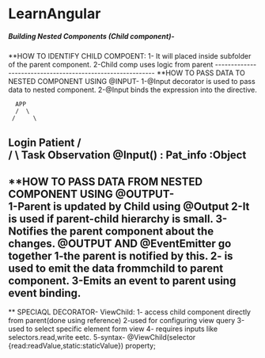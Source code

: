 # LearnAngular

<H5>Building Nested Components (Child component)-</H5>
**HOW TO IDENTIFY CHILD COMPOENT:
1- It will placed inside subfolder of the parent component.
2-Child comp uses logic from parent
-----------------------------------------------------------
**HOW TO PASS DATA TO NESTED COMPONENT USING @INPUT-
1-@Input decorator is used to pass data to nested component.
2-@Input binds the expression into the directive.

      APP
      /  \
     /     \
 Login   Patient
          /  \
         /    \ 
      Task    Observation @Input() : Pat_info :Object
-------------------------------------------------------------      
**HOW TO PASS DATA FROM NESTED COMPONENT USING @OUTPUT-    
1-Parent is updated by Child using @Output
2-It is used if parent-child hierarchy is small.
3- Notifies the parent component about the changes.
@OUTPUT AND @EventEmitter go together
1-the parent is notified by this.
2- is used to emit the data frommchild to parent component.
3-Emits an event to parent using event binding.
------------------------------------------------------------
** SPECIAQL DECORATOR- ViewChild:
1- access child component directly from parent(done using reference)
2-used for configuring view query
3-used to select specific element form view
4- requires inputs like selectors.read,write eetc.
5-syntax- 
   @ViewChild(selector {read:readValue,static:staticValue}) property;
